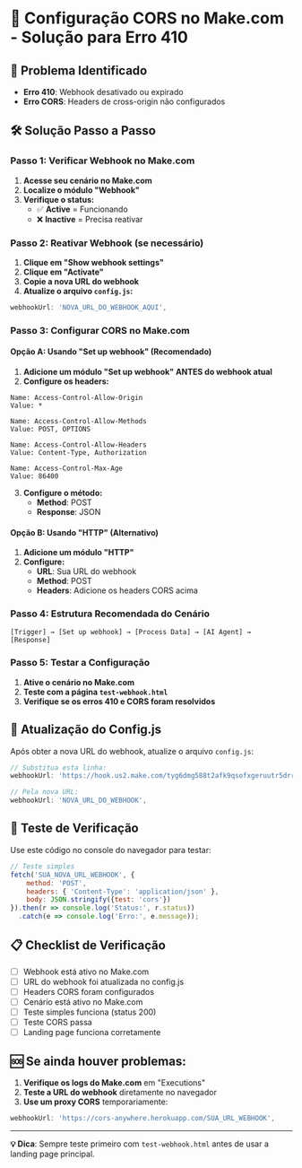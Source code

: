 # 🔧 Configuração CORS no Make.com - Solução para Erro 410

## 🚨 Problema Identificado
- **Erro 410**: Webhook desativado ou expirado
- **Erro CORS**: Headers de cross-origin não configurados

## 🛠️ Solução Passo a Passo

### **Passo 1: Verificar Webhook no Make.com**

1. **Acesse seu cenário no Make.com**
2. **Localize o módulo "Webhook"**
3. **Verifique o status:**
   - ✅ **Active** = Funcionando
   - ❌ **Inactive** = Precisa reativar

### **Passo 2: Reativar Webhook (se necessário)**

1. **Clique em "Show webhook settings"**
2. **Clique em "Activate"**
3. **Copie a nova URL do webhook**
4. **Atualize o arquivo `config.js`:**

```javascript
webhookUrl: 'NOVA_URL_DO_WEBHOOK_AQUI',
```

### **Passo 3: Configurar CORS no Make.com**

#### **Opção A: Usando "Set up webhook" (Recomendado)**

1. **Adicione um módulo "Set up webhook" ANTES do webhook atual**
2. **Configure os headers:**

```
Name: Access-Control-Allow-Origin
Value: *

Name: Access-Control-Allow-Methods  
Value: POST, OPTIONS

Name: Access-Control-Allow-Headers
Value: Content-Type, Authorization

Name: Access-Control-Max-Age
Value: 86400
```

3. **Configure o método:**
   - **Method**: POST
   - **Response**: JSON

#### **Opção B: Usando "HTTP" (Alternativo)**

1. **Adicione um módulo "HTTP"**
2. **Configure:**
   - **URL**: Sua URL do webhook
   - **Method**: POST
   - **Headers**: Adicione os headers CORS acima

### **Passo 4: Estrutura Recomendada do Cenário**

```
[Trigger] → [Set up webhook] → [Process Data] → [AI Agent] → [Response]
```

### **Passo 5: Testar a Configuração**

1. **Ative o cenário no Make.com**
2. **Teste com a página `test-webhook.html`**
3. **Verifique se os erros 410 e CORS foram resolvidos**

## 🔄 **Atualização do Config.js**

Após obter a nova URL do webhook, atualize o arquivo `config.js`:

```javascript
// Substitua esta linha:
webhookUrl: 'https://hook.us2.make.com/tyg6dmg588t2afk9qsofxgeruutr5drr',

// Pela nova URL:
webhookUrl: 'NOVA_URL_DO_WEBHOOK',
```

## 🧪 **Teste de Verificação**

Use este código no console do navegador para testar:

```javascript
// Teste simples
fetch('SUA_NOVA_URL_WEBHOOK', {
    method: 'POST',
    headers: { 'Content-Type': 'application/json' },
    body: JSON.stringify({test: 'cors'})
}).then(r => console.log('Status:', r.status))
  .catch(e => console.log('Erro:', e.message));
```

## 📋 **Checklist de Verificação**

- [ ] Webhook está ativo no Make.com
- [ ] URL do webhook foi atualizada no config.js
- [ ] Headers CORS foram configurados
- [ ] Cenário está ativo no Make.com
- [ ] Teste simples funciona (status 200)
- [ ] Teste CORS passa
- [ ] Landing page funciona corretamente

## 🆘 **Se ainda houver problemas:**

1. **Verifique os logs do Make.com** em "Executions"
2. **Teste a URL do webhook** diretamente no navegador
3. **Use um proxy CORS** temporariamente:

```javascript
webhookUrl: 'https://cors-anywhere.herokuapp.com/SUA_URL_WEBHOOK',
```

---

**💡 Dica**: Sempre teste primeiro com `test-webhook.html` antes de usar a landing page principal. 